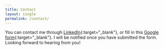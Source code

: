 ```yaml
---
title: Contact
layout: single
permalink: /contact/
---
```


You can contact me through [LinkedIn](stalk.chojeq.com){:target="_blank"}, or fill in this [Google form](http://chojeq.com/feedback){:target="_blank"}. I will be notified once you have submitted the form. Looking forward to hearing from you!